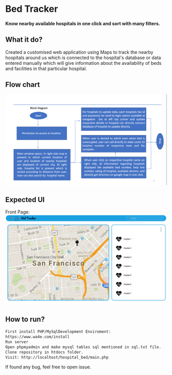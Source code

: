 # Bed Tracker
#### Know nearby available hospitals in one click and sort with many filters.
## What it do?
Created a customised web application using Maps to track the nearby hospitals around us which is connected to the hospital's database or data entered manually which will give information about the availability of beds and facilities in that particular hospital.
## Flow chart
![Flow Chart](https://github.com/ritikgarg655/bed_track/blob/master/Screenshot%20from%202020-06-21%2015-54-16.png)
## Expected UI
Front Page:
![Front Page](https://github.com/ritikgarg655/bed_track/blob/master/UI_main_page.png)
## How to run?
    First install PHP/MySqlDevelopment Enviroment: https://www.wa4e.com/install
    Run server
    Open phpmyadmin and make mysql tables sql mentioned in sql.txt file.
    Clone repository in htdocs folder.
    Visit: http://localhost/hospital_bed/main.php
 If found any bug, feel free to open issue.
